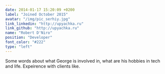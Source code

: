 ```yaml
---
date: 2014-01-17 15:20:09 +0200
label: "Joined October 2015"
avatar: "/img/pic_serhiy.jpg"
link_linkedin: "http://upyachka.ru"
link_github: "http://upyachka.ru"
name: "Robert D'Niro"
position: "Developer"
font_color: "#222"
type: "left"
---
```

Some words about what George is involved in, what are his hobbies in tech and life. Expeirence with clients like.
